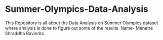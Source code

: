 # Summer-Olympics-Data-Analysis
This Repository is all about the Data Analysis on Summer Olympics dataset where analysis is done to figure out some of the results. Name- Mehetre Shraddha Ravindra
